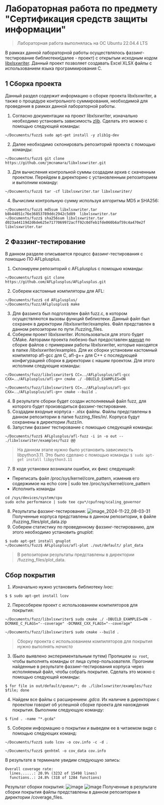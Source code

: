 # Лабораторная работа по предмету "Сертификация средств защиты информации"

> Лабораторная работа выполнялась на ОС Ubuntu 22.04.4 LTS

В рамках данной лабораторной работы осуществлялось фаззинг-тестирование библиотеки(далее - проект) с открытым исходным кодом [libxlsxwriter](https://github.com/jmcnamara/libxlsxwriter). Данный проект позволяет создавать Excel XLSX файлы с использованием языка программирования C.
## 1 Сборка проекта
Данный раздел содержит информацию о сборке проекта libxlsxwriter, а также о процедуре контрольного суммирования, необходимой для проведения в рамках данной лабораторной работы.
1. Согласно документации на проект libxlsxwriter, изначально необходимо установить зависимость [zlib](https://www.zlib.net/). Сделать это можно с помощью следующей команды:
```
~/Documents/fuzz$ sudo apt-get install -y zlib1g-dev
```
2. Далее необходимо склонировать репозиторий проекта с помощью команды:
```
~/Documents/fuzz$ git clone https://github.com/jmcnamara/libxlsxwriter.git
```
3. Для вычисления контрольной суммы создадим архив с скаченным проектом. Перейдем в директорию с установленным репозиторием и выполним команду:
```
~/Documents/fuzz$ tar -cf libxlsxwriter.tar libxlsxwriter/
```
4. Вычислим контрольную сумму используя алгоритмы MD5 и SHA256:
```
~/Documents/fuzz$ md5sum libxlsxwriter.tar
b8b44051c76e36853789ddc2942c5d89  libxlsxwriter.tar
~/Documents/fuzz$ sha256sum libxlsxwriter.tar
d023a44119d2d6de625e7177069972acff92c0dfeb1fde060b6af59c4a470e2f  libxlsxwriter.tar
```
## 2 Фаззинг-тестирование
В данном разделе описывается процесс фаззинг-тестирования с помощью ПО AFLplusplus.
1. Склонируем репозиторий с AFLplusplus с помощью команды:
```
~/Documents/fuzz$ git clone https://github.com/AFLplusplus/AFLplusplus.git
```
2. Соберем кастомные компиляторы для AFL:
```
~/Documents/fuzz$ cd AFLplusplus/
~/Documents/fuzz/AFLplusplus$ make
```
3. Для фаззинга был подготовлен файл fuzz.c, в котором осуществляются вызовы функций библиотеки. Данный файл был сохранен в директории /libxlsxwriter/examples. Файл представлен в данном репозитории по пути /fuzzing_files.
3. Соберем проект libxlsxwriter. Использоваться для этого будет CMake. Авторами проекта любезно был предоставлен [мануал](https://libxlsxwriter.github.io/getting_started.html#:~:text=cmake%20..%0Acmake%20%2D%2Dbuild%20.-,Build%20the%20examples,-If%20there%20weren%27t) по сборке файлов с примерами работы libxlsxwriter, которые находятся в папке /libxlsxwriter/examples. Для их сборки установим кастомный компилятор afl-gcc для С, afl-g++ для C++ с последующей конфигурацией сборки в директории с нашим проектом. Для этого исполним следующие команды:
```
~/Documents/fuzz/libxlsxwriter$ CC=../AFLplusplus/afl-gcc CXX=../AFLplusplus/afl-g++ cmake ./ -DBUILD_EXAMPLES=ON

~/Documents/fuzz/libxlsxwriter$ CC=../AFLplusplus/afl-gcc CXX=../AFLplusplus/afl-g++ cmake --build .
```
4. В результате сборки будет создан исполняемый файл fuzz, для которого будет производиться фаззинг-тестирование.
5. Создадим входные корпуса - .xlsx файлы. Файлы представлены в данном репозитории в папке fuzzing_files/in/. Корпуса будут сохранены в директории /fuzz/in.
6. Запустим фаззинг тестирование с помощью следующей команды:
```
~/Documents/fuzz$ AFLplusplus/afl-fuzz -i in -o out -- ./libxlsxwriter/examples/fuzz @@
```
> На данном этапе нужно было установить зависимость libpython3.11. Это было сделано с помощью команды ```$ sudo apt-get install libpython3.11```

7. В ходе установки возникали ошибки, их фикс следующий:
- Переписать файл /proc/sys/kernel/core_pattern, изменив его содержимое на echo core | sudo tee /proc/sys/kernel/core_pattern
- Исполнить команды
```
cd /sys/devices/system/cpu
sudo echo performance | sudo tee cpu*/cpufreq/scaling_governor
```
8. Результаты фаззинг-тестирования:
![image_2024-11-22_08-03-31](https://github.com/user-attachments/assets/3db7f498-182b-4a62-b27f-66de6fafe2de)
Полученные корпуса представлены в данном репозитории, в файле /fuzzing_files/plot_data.zip
10. Соберем статистику по проведенному фаззинг-тестированию, для этого необходимо установить _gnuplot_:
```
$ sudo apt-get install gnuplot
~/Documents/fuzz$ AFLplusplus/afl-plot ./out/default/ plot_data
```
> В репозитории результаты представлены в директории /fuzzing_files/plot_data.
## Сбор покрытия ##
1. Изначально нужно установить библиотеку _lvoc_:
```
$ $ sudo apt-get install lcov
```
2. Пересоберем проект с использованием компиляторов для покрытия:
```
~/Documents/fuzz/libxlsxwriter$ sudo cmake ./ -DBUILD_EXAMPLES=ON -DCMAKE_C_FLAGS="--coverage" -DCMAKE_CXX_FLAGS="--coverage"

~/Documents/fuzz/libxlsxwriter$ sudo cmake --build .
```
> Сборку проекта с использованием компиляторов для покрытия нужно выполнять *начисто*
3. (Было выявлено экспериментальным путем) Пропишем ```su root```, чтобы выполнять команды от лица супер-пользователя. Прогоним найденные в результате фаззинг-тестирования корпуса через исполняемый файл, чтобы собрать покрытие. Сделать это можно с помощью следующей команды:
```
$ for file in out/default/queue/*; do ./libxlsxwriter/examples/fuzz $file; done
```
4. Найдем все файлы с расширением _.gdca_. Их наличие в директории с проектом говорит об успешной сборке проекта для нахождения покрытия. Выполним следующую команду:
```
$ find . -name "*.gcda"
```
5. Соберем информацию о покрытии и выведем ее в читаемом виде с помощью следующих команд:
```
~/Documents/fuzz$ sudo lcov -o cov.info -c -d .

~/Documents/fuzz$ genhtml -o cov_data cov.info
```
В результате в терминале увидим следующую запись:
```
Overall coverage rate:
  lines......: 20.9% (3232 of 15498 lines)
  functions..: 24.8% (318 of 1284 functions)
```
Результат сборки покрытия:
![image](https://github.com/user-attachments/assets/1e31344f-d729-48de-b1bc-9937223bac2f)
![image](https://github.com/user-attachments/assets/57549968-d63b-4ac7-9ce3-5519c401af66)
Полученные в результате сборки покрытия файлы представлены в данном репозитории в директории /coverage_files.
